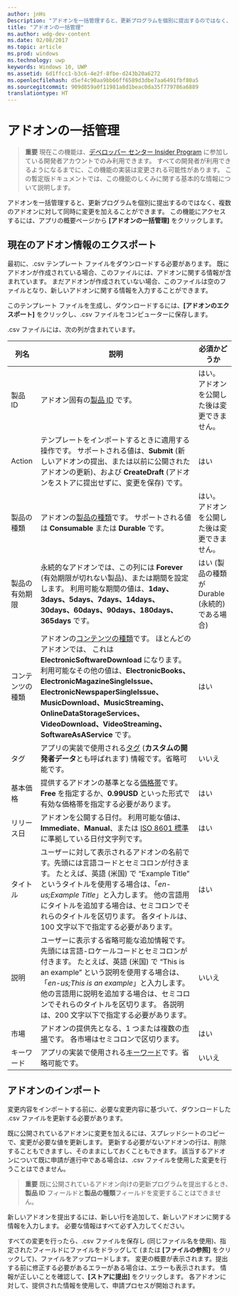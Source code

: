 ```yaml
---
author: jnHs
Description: "アドオンを一括管理すると、更新プログラムを個別に提出するのではなく、複数のアドオンに対して同時に変更を加えることができます。"
title: "アドオンの一括管理"
ms.author: wdg-dev-content
ms.date: 02/08/2017
ms.topic: article
ms.prod: windows
ms.technology: uwp
keywords: Windows 10, UWP
ms.assetid: 6d1ffcc1-b3c6-4e2f-8fbe-d243b20a6272
ms.openlocfilehash: d5ef4c90aa9bb66ff6589d3dbe7aa6491fbf80a5
ms.sourcegitcommit: 909d859a0f11981a8d1beac0da35f779786a6889
translationtype: HT
---
```

# <a name="manage-add-ons-in-bulk"></a>アドオンの一括管理

> **重要** 現在この機能は、[デベロッパー センター Insider Program](dev-center-insider-program.md) に参加している開発者アカウントでのみ利用できます。 すべての開発者が利用できるようになるまでに、この機能の実装は変更される可能性があります。 この暫定版ドキュメントでは、この機能のしくみに関する基本的な情報について説明します。

アドオンを一括管理すると、更新プログラムを個別に提出するのではなく、複数のアドオンに対して同時に変更を加えることができます。 この機能にアクセスするには、アプリの概要ページから **[アドオンの一括管理]** をクリックします。

## <a name="export-current-add-on-info"></a>現在のアドオン情報のエクスポート

最初に、.csv テンプレート ファイルをダウンロードする必要があります。 既にアドオンが作成されている場合、このファイルには、アドオンに関する情報が含まれています。 まだアドオンが作成されていない場合、このファイルは空のファイルとなり、新しいアドオンに関する情報を入力することができます。

このテンプレート ファイルを生成し、ダウンロードするには、**[アドオンのエクスポート]** をクリックし、.csv ファイルをコンピューターに保存します。

.csv ファイルには、次の列が含まれています。 

| 列名               | 説明                            | 必須かどうか      |
|---------------------------|----------------------------------|----------------------|
| 製品 ID    |  アドオン固有の[製品 ID](set-your-add-on-product-id.md#product-id) です。  | はい。 アドオンを公開した後は変更できません。 |
| Action |テンプレートをインポートするときに適用する操作です。 サポートされる値は、**Submit** (新しいアドオンの提出、または以前に公開されたアドオンの更新)、および **CreateDraft** (アドオンをストアに提出せずに、変更を保存) です。 |     はい |
| 製品の種類    | アドオンの[製品の種類](set-your-add-on-product-id.md#product-type)です。 サポートされる値は **Consumable** または **Durable** です。 |    はい。 アドオンを公開した後は変更できません。 |
| 製品の有効期限    | 永続的なアドオンでは、この列には **Forever** (有効期限が切れない製品)、または期間を設定します。 利用可能な期間の値は、**1day、3days、5days、7days、14days、30days、60days、90days、180days、365days** です。    | はい (製品の種類が Durable (永続的) である場合) |
| コンテンツの種類    | アドオンの[コンテンツの種類](enter-add-on-properties.md#content-type)です。 ほとんどのアドオンでは、 これは **ElectronicSoftwareDownload** になります。 利用可能なその他の値は、**ElectronicBooks、ElectronicMagazineSingleIssue、ElectronicNewspaperSingleIssue、MusicDownload、MusicStreaming、OnlineDataStorageServices、VideoDownload、VideoStreaming、SoftwareAsAService** です。 |    はい |
| タグ    | アプリの実装で使用される[タグ](enter-add-on-properties.md#custom-developer-data) (**カスタムの開発者データ**とも呼ばれます) 情報です。省略可能です。 | いいえ |
| 基本価格    | 提供するアドオンの基準となる[価格帯](set-add-on-pricing-and-availability.md#base-price)です。 **Free** を指定するか、**0.99USD** といった形式で有効な価格帯を指定する必要があります。 |    はい |
| リリース日    | アドオンを公開する日付。 利用可能な値は、**Immediate**、**Manual**、または [ISO 8601 標準](http://go.microsoft.com/fwlink/p/?LinkId=817237)に準拠している日付文字列です。 | はい |
| タイトル    | ユーザーに対して表示されるアドオンの名前です。先頭には言語コードとセミコロンが付きます。 たとえば、英語 (米国) で “Example Title” というタイトルを使用する場合は、「*en-us;Example Title*」と入力します。 他の言語用にタイトルを追加する場合は、セミコロンでそれらのタイトルを区切ります。 各タイトルは、100 文字以下で指定する必要があります。     | はい |
|説明    | ユーザーに表示する省略可能な追加情報です。先頭には言語-ロケールコードとセミコロンが付きます。 たとえば、英語 (米国) で “This is an example” という説明を使用する場合は、「*en-us;This is an example*」と入力します。 他の言語用に説明を追加する場合は、セミコロンでそれらのタイトルを区切ります。 各説明は、200 文字以下で指定する必要があります。    | いいえ |
| 市場 |    アドオンの提供先となる、1 つまたは複数の[市場](define-pricing-and-market-selection.md#windows-store-consumer-markets)です。 各市場はセミコロンで区切ります。 |    はい |
|キーワード |    アプリの実装で使用される[キーワード](enter-add-on-properties.md#keywords)です。省略可能です。 | いいえ |

## <a name="import-add-ons"></a>アドオンのインポート

変更内容をインポートする前に、必要な変更内容に基づいて、ダウンロードした .csv ファイルを更新する必要があります。

既に公開されているアドオンに変更を加えるには、スプレッドシートのコピーで、変更が必要な値を更新します。 更新する必要がないアドオンの行は、削除することもできますし、そのままにしておくこともできます。 該当するアドオンについて既に申請が進行中である場合は、.csv ファイルを使用した変更を行うことはできません。

> **重要** 既に公開されているアドオン向けの更新プログラムを提出するとき、**製品 ID** フィールドと**製品の種類**フィールドを変更することはできません。

新しいアドオンを提出するには、新しい行を追加して、新しいアドオンに関する情報を入力します。 必要な情報はすべて必ず入力してください。 

すべての変更を行ったら、.csv ファイルを保存し (同じファイル名を使用)、指定されたフィールドにファイルをドラッグして (または **[ファイルの参照]** をクリックして)、ファイルをアップロードします。 変更の概要が表示されます。提出する前に修正する必要があるエラーがある場合は、エラーも表示されます。 情報が正しいことを確認して、**[ストアに提出]** をクリックします。 各アドオンに対して、提供された情報を使用して、申請プロセスが開始されます。

